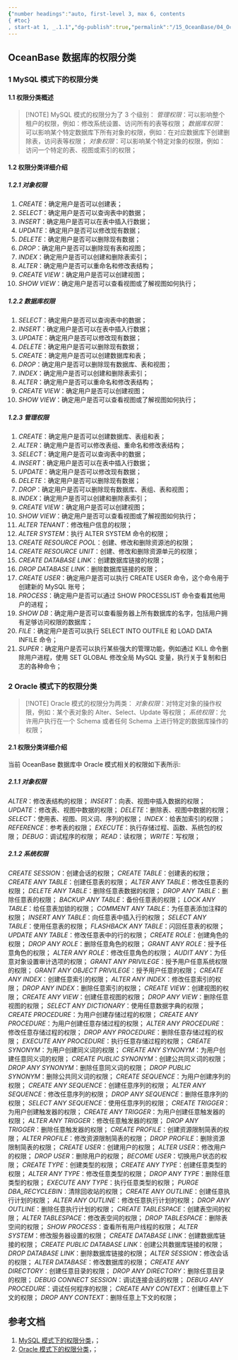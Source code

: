```yaml
---
{"number headings":"auto, first-level 3, max 6, contents
{ #toc}
, start-at 1, _.1.1","dg-publish":true,"permalink":"/15_OceanBase/04_OceanBase 安全，高可用，容灾/OceanBase 安全权限/OceanBase 管理用户和权限/OceanBase 数据库的权限分类/","dgPassFrontmatter":true}
---
```



## OceanBase 数据库的权限分类
### 1 MySQL 模式下的权限分类
#### 1.1 权限分类概述

> [!NOTE] MySQL 模式的权限分为了 3 个级别：
> *管理权限*：可以影响整个租户的权限，例如：修改系统设置、访问所有的表等权限；
> *数据库权限*：可以影响某个特定数据库下所有对象的权限，例如：在对应数据库下创建删除表，访问表等权限；
> *对象权限*：可以影响某个特定对象的权限，例如：访问一个特定的表、视图或索引的权限；

#### 1.2 权限分类详细介绍
##### 1.2.1 对象权限
1. *CREATE*：确定用户是否可以创建表；
2. *SELECT*：确定用户是否可以查询表中的数据；
3. *INSERT*：确定用户是否可以在表中插入行数据；
4. *UPDATE*：确定用户是否可以修改现有数据；
5. *DELETE*：确定用户是否可以删除现有数据；
6. *DROP*：确定用户是否可以删除现有表和视图；
7. *INDEX*：确定用户是否可以创建和删除表索引；
8. *ALTER*：确定用户是否可以重命名和修改表结构；
9. *CREATE VIEW*：确定用户是否可以创建视图；
10. *SHOW VIEW*：确定用户是否可以查看视图或了解视图如何执行；


##### 1.2.2 数据库权限 	
1. *SELECT*：确定用户是否可以查询表中的数据；
2. *INSERT*：确定用户是否可以在表中插入行数据；
3. *UPDATE*：确定用户是否可以修改现有数据；
4. *DELETE*：确定用户是否可以删除现有数据；
5. *CREATE*：确定用户是否可以创建数据库和表；
6. *DROP*：确定用户是否可以删除现有数据库、表和视图；
7. *INDEX*：确定用户是否可以创建和删除表索引；
8. *ALTER*：确定用户是否可以重命名和修改表结构；
9. *CREATE VIEW*：确定用户是否可以创建视图；
10. *SHOW VIEW*：确定用户是否可以查看视图或了解视图如何执行；

##### 1.2.3 管理权限
1. *CREATE*：确定用户是否可以创建数据库、表组和表；
2. *ALTER*：确定用户是否可以修改表组、重命名和修改表结构；
3. *SELECT*：确定用户是否可以查询表中的数据；
4. *INSERT*：确定用户是否可以在表中插入行数据；
5. *UPDATE*：确定用户是否可以修改现有数据；
6. *DELETE*：确定用户是否可以删除现有数据；
7. *DROP*：确定用户是否可以删除现有数据库、表组、表和视图；
8. *INDEX*：确定用户是否可以创建和删除表索引；
9. *CREATE VIEW*：确定用户是否可以创建视图；
10. *SHOW VIEW*：确定用户是否可以查看视图或了解视图如何执行；
11. *ALTER TENANT*：修改租户信息的权限；
12. *ALTER SYSTEM*：执行 ALTER SYSTEM 命令的权限；
13. *CREATE RESOURCE POOL*：创建、修改和删除资源池的权限；
14. *CREATE RESOURCE UNIT*：创建、修改和删除资源单元的权限；
15. *CREATE DATABASE LINK*：创建数据库链接的权限；
16. *DROP DATABASE LINK*：删除数据库链接的权限；
17. *CREATE USER*：确定用户是否可以执行 CREATE USER 命令，这个命令用于创建新的 MySQL 账号；
18. *PROCESS*：确定用户是否可以通过 SHOW PROCESSLIST 命令查看其他用户的进程；
19. *SHOW DB*：确定用户是否可以查看服务器上所有数据库的名字，包括用户拥有足够访问权限的数据库；
20. *FILE*：确定用户是否可以执行 SELECT INTO OUTFILE 和 LOAD DATA INFILE 命令；
21. *SUPER*：确定用户是否可以执行某些强大的管理功能，例如通过 KILL 命令删除用户进程，使用 SET GLOBAL 修改全局 MySQL 变量，执行关于复制和日志的各种命令；


### 2 Oracle 模式下的权限分类

> [!NOTE] Oracle 模式的权限分为两类：
> *对象权限*：对特定对象的操作权限，例如：某个表对象的 Alter、Select、Update 等权限；
> *系统权限*：允许用户执行在一个 Schema 或者任何 Schema 上进行特定的数据库操作的权限；


#### 2.1 权限分类详细介绍
当前 OceanBase 数据库中 Oracle 模式相关的权限如下表所示:

##### 2.1.1 对象权限
*ALTER*：修改表结构的权限；
*INSERT*：向表、视图中插入数据的权限；
*UPDATE*：修改表、视图中数据的权限；
*DELETE*：删除表、视图中数据的权限；
*SELECT*：使用表、视图、同义词、序列的权限；
*INDEX*：给表加索引的权限；
*REFERENCE*：参考表的权限；
*EXECUTE*：执行存储过程、函数、系统包的权限；
*DEBUG*：调试程序的权限；
*READ*：读权限；
*WRITE*：写权限；

##### 2.1.2 系统权限
*CREATE SESSION*：创建会话的权限；
*CREATE TABLE*：创建表的权限；
*CREATE ANY TABLE*：创建任意表的权限；
*ALTER ANY TABLE*：修改任意表的权限；
*DELETE ANY TABLE*：删除任意表数据的权限；
*DROP ANY TABLE*：删除任意表的权限；
*BACKUP ANY TABLE*：备份任意表的权限；
*LOCK ANY TABLE*：给任意表加锁的权限；
*COMMENT ANY TABLE*：为任意表添加注释的权限；
*INSERT ANY TABLE*：向任意表中插入行的权限；
*SELECT ANY TABLE*：使用任意表的权限；
*FLASHBACK ANY TABLE*：闪回任意表的权限；
*UPDATE ANY TABLE*：修改任意表中的行的权限；
*CREATE ROLE*：创建角色的权限；
*DROP ANY ROLE*：删除任意角色的权限；
*GRANT ANY ROLE*：授予任意角色的权限；
*ALTER ANY ROLE*：修改任意角色的权限；
*AUDIT ANY*：为任意对象设置审计选项的权限；
*GRANT ANY PRIVILEGE*：授予用户任意系统权限的权限；
*GRANT ANY OBJECT PRIVILEGE*：授予用户任意的权限；
*CREATE ANY INDEX*：创建任意索引的权限；
*ALTER ANY INDEX*：修改任意索引的权限；
*DROP ANY INDEX*：删除任意索引的权限；
*CREATE VIEW*：创建视图的权限；
*CREATE ANY VIEW*：创建任意视图的权限；
*DROP ANY VIEW*：删除任意视图的权限；
*SELECT ANY DICTIONARY*：使用任意数据字典的权限；
*CREATE PROCEDURE*：为用户创建存储过程的权限；
*CREATE ANY PROCEDURE*：为用户创建任意存储过程的权限；
*ALTER ANY PROCEDURE*：修改任意存储过程的权限；
*DROP ANY PROCEDURE*：删除任意存储过程的权限；
*EXECUTE ANY PROCEDURE*：执行任意存储过程的权限；
*CREATE SYNONYM*：为用户创建同义词的权限；
*CREATE ANY SYNONYM*：为用户创建任意同义词的权限；
*CREATE PUBLIC SYNONYM*：创建公共同义词的权限；
*DROP ANY SYNONYM*：删除任意同义词的权限；
*DROP PUBLIC SYNONYM*：删除公共同义词的权限；
*CREATE SEQUENCE*：为用户创建序列的权限；
*CREATE ANY SEQUENCE*：创建任意序列的权限；
*ALTER ANY SEQUENCE*：修改任意序列的权限；
*DROP ANY SEQUENCE*：删除任意序列的权限；
*SELECT ANY SEQUENCE*：使用任意序列的权限；
*CREATE TRIGGER*：为用户创建触发器的权限；
*CREATE ANY TRIGGER*：为用户创建任意触发器的权限；
*ALTER ANY TRIGGER*：修改任意触发器的权限；
*DROP ANY TRIGGER*：删除任意触发器的权限；
*CREATE PROFILE*：创建资源限制简表的权限；
*ALTER PROFILE*：修改资源限制简表的权限；
*DROP PROFILE*：删除资源限制简表的权限；
*CREATE USER*：创建用户的权限；
*ALTER USER*：修改用户的权限；
*DROP USER*：删除用户的权限；
*BECOME USER*：切换用户状态的权限；
*CREATE TYPE*：创建类型的权限；
*CREATE ANY TYPE*：创建任意类型的权限；
*ALTER ANY TYPE*：修改任意类型的权限；
*DROP ANY TYPE*：删除任意类型的权限；
*EXECUTE ANY TYPE*：执行任意类型的权限；
*PURGE DBA_RECYCLEBIN*：清除回收站的权限；
*CREATE ANY OUTLINE*：创建任意执行计划的权限；
*ALTER ANY OUTLINE*：修改任意执行计划的权限；
*DROP ANY OUTLINE*：删除任意执行计划的权限；
*CREATE TABLESPACE*：创建表空间的权限；
*ALTER TABLESPACE*：修改表空间的权限；
*DROP TABLESPACE*：删除表空间的权限；
*SHOW PROCESS*：查看所有用户线程的权限；
*ALTER SYSTEM*：修改服务器设置的权限；
*CREATE DATABASE LINK*：创建数据库链接的权限；
*CREATE PUBLIC DATABASE LINK*：创建公共数据库链接的权限；
*DROP DATABASE LINK*：删除数据库链接的权限；
*ALTER SESSION*：修改会话的权限；
*ALTER DATABASE*：修改数据库的权限；
*CREATE ANY DIRECTORY*：创建任意目录的权限；
*DROP ANY DIRECTORY*：删除任意目录的权限；
*DEBUG CONNECT SESSION*：调试连接会话的权限；
*DEBUG ANY PROCEDURE*：调试任何程序的权限；
*CREATE ANY CONTEXT*：创建任意上下文的权限；
*DROP ANY CONTEXT*：删除任意上下文的权限；


## 参考文档
1. [MySQL 模式下的权限分类](https://www.oceanbase.com/docs/common-oceanbase-database-cn-1000000000220876)，；
2. [Oracle 模式下的权限分类](https://www.oceanbase.com/docs/common-oceanbase-database-cn-1000000000220864)，；



